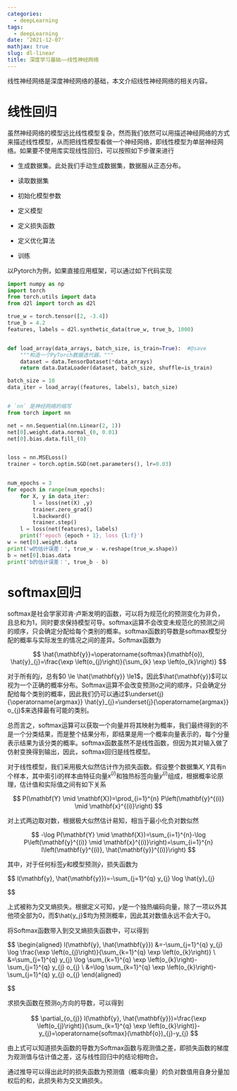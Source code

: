 ```yaml
---
categories:
  - deepLearning
tags:
  - deepLearning
date: ‘2021-12-07'
mathjax: true
slug: dl-linear
title: 深度学习基础——线性神经网络
---
```


线性神经网络是深度神经网络的基础，本文介绍线性神经网络的相关内容。

<!-- more -->

# 线性回归

虽然神经网络的模型远比线性模型复杂，然而我们依然可以用描述神经网络的方式来描述线性模型，从而把线性模型看做一个神经网络，即线性模型为单层神经网络。如果要不使用库实现线性回归，可以按照如下步骤来进行

- 生成数据集。此处我们手动生成数据集，数据服从正态分布。

- 读取数据集

- 初始化模型参数

- 定义模型

- 定义损失函数

- 定义优化算法

- 训练

以Pytorch为例，如果直接应用框架，可以通过如下代码实现

```python
import numpy as np
import torch
from torch.utils import data
from d2l import torch as d2l

true_w = torch.tensor([2, -3.4])
true_b = 4.2
features, labels = d2l.synthetic_data(true_w, true_b, 1000)


def load_array(data_arrays, batch_size, is_train=True):  #@save
    """构造一个PyTorch数据迭代器。"""
    dataset = data.TensorDataset(*data_arrays)
    return data.DataLoader(dataset, batch_size, shuffle=is_train)

batch_size = 10
data_iter = load_array((features, labels), batch_size)


# `nn` 是神经网络的缩写
from torch import nn

net = nn.Sequential(nn.Linear(2, 1))
net[0].weight.data.normal_(0, 0.01)
net[0].bias.data.fill_(0)


loss = nn.MSELoss()
trainer = torch.optim.SGD(net.parameters(), lr=0.03)


num_epochs = 3
for epoch in range(num_epochs):
    for X, y in data_iter:
        l = loss(net(X) ,y)
        trainer.zero_grad()
        l.backward()
        trainer.step()
    l = loss(net(features), labels)
    print(f'epoch {epoch + 1}, loss {l:f}')
w = net[0].weight.data
print('w的估计误差：', true_w - w.reshape(true_w.shape))
b = net[0].bias.data
print('b的估计误差：', true_b - b)
```

# softmax回归

softmax是社会学家邓肯·卢斯发明的函数，可以将为规范化的预测变化为非负，且总和为1，同时要求保持模型可导。softmax运算不会改变未规范化的预测之间的顺序，只会确定分配给每个类别的概率。softmax函数的导数是softmax模型分配的概率与实际发生的情况之间的差异。Softmax函数为

$$
\hat{\mathbf{y}}=\operatorname{softmax}(\mathbf{o}), \hat{y}_{j}=\frac{\exp \left(o_{j}\right)}{\sum_{k} \exp \left(o_{k}\right)}
$$

对于所有的$j$，总有$0 \le \hat{\mathbf{y}} \le1$，因此$\hat{\mathbf{y}}$可以视为一个正确的概率分布。Softmax运算不会改变预测$o$之间的顺序，只会确定分配给每个类别的概率，因此我们仍可以通过$\underset{j}{\operatorname{argmax}} \hat{y}_{j}=\underset{j}{\operatorname{argmax}} o_{j}$来选择最有可能的类别。

总而言之，softmax运算可以获取一个向量并将其映射为概率，我们最终得到的不是一个分类结果，而是整个结果分布，即结果是用一个概率向量表示的，每个分量表示结果为该分类的概率。softmax函数虽然不是线性函数，但因为其对输入做了仿射变换得到输出，因此，softmax回归是线性模型。

对于线性模型，我们采用极大似然估计作为损失函数。假设整个数据集${X,Y}$具有n个样本，其中索引$i$的样本由特征向量$x^{(i)}$和独热标签向量$y^{(i)}$组成，根据概率论原理，估计值和实际值之间有如下关系

$$
P(\mathbf{Y} \mid \mathbf{X})=\prod_{i=1}^{n} P\left(\mathbf{y}^{(i)} \mid \mathbf{x}^{(i)}\right)
$$

对上式两边取对数，根据极大似然估计易知，相当于最小化负对数似然

$$
-\log P(\mathbf{Y} \mid \mathbf{X})=\sum_{i=1}^{n}-\log P\left(\mathbf{y}^{(i)} \mid \mathbf{x}^{(i)}\right)=\sum_{i=1}^{n} l\left(\mathbf{y}^{(i)}, \hat{\mathbf{y}}^{(i)}\right)
$$

其中，对于任何标签$y$和模型预测$\hat{y}$，损失函数为

$$
l(\mathbf{y}, \hat{\mathbf{y}})=-\sum_{j=1}^{q} y_{j} \log \hat{y}_{j}


$$

上式被称为交叉熵损失。根据定义可知，$y$是一个独热编码向量，除了一项以外其他项全部为0，而$\hat{y_j}$均为预测概率，因此其对数值永远不会大于0。

将Softmax函数带入到交叉熵损失函数中，可以得到

$$
\begin{aligned}
l(\mathbf{y}, \hat{\mathbf{y}}) &=-\sum_{j=1}^{q} y_{j} \log \frac{\exp \left(o_{j}\right)}{\sum_{k=1}^{q} \exp \left(o_{k}\right)} \\
&=\sum_{j=1}^{q} y_{j} \log \sum_{k=1}^{q} \exp \left(o_{k}\right)-\sum_{j=1}^{q} y_{j} o_{j} \\
&=\log \sum_{k=1}^{q} \exp \left(o_{k}\right)-\sum_{j=1}^{q} y_{j} o_{j}
\end{aligned}

$$

求损失函数在预测$o_j$方向的导数，可以得到

$$
\partial_{o_{j}} l(\mathbf{y}, \hat{\mathbf{y}})=\frac{\exp \left(o_{j}\right)}{\sum_{k=1}^{q} \exp \left(o_{k}\right)}-y_{j}=\operatorname{softmax}(\mathbf{o})_{j}-y_{j}
$$

由上式可以知道损失函数的导数为Softmax函数与观测值之差，即损失函数的梯度为观测值与估计值之差，这与线性回归中的结论相吻合。

通过推导可以得出此时的损失函数为预测值（概率向量）的负对数值用自身分量加权后的和，此损失称为交叉熵损失。


